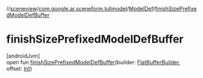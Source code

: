 //[sceneview](../../../index.md)/[com.google.ar.sceneform.lullmodel](../index.md)/[ModelDef](index.md)/[finishSizePrefixedModelDefBuffer](finish-size-prefixed-model-def-buffer.md)

# finishSizePrefixedModelDefBuffer

[androidJvm]\
open fun [finishSizePrefixedModelDefBuffer](finish-size-prefixed-model-def-buffer.md)(builder: [FlatBufferBuilder](../../com.google.flatbuffers/-flat-buffer-builder/index.md), offset: [Int](https://kotlinlang.org/api/latest/jvm/stdlib/kotlin/-int/index.html))
